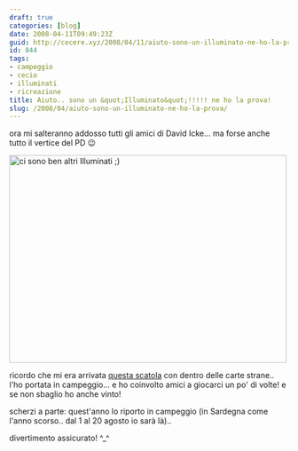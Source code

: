 ```yaml
---
draft: true
categories: [blog]
date: 2008-04-11T09:49:23Z
guid: http://cecere.xyz/2008/04/11/aiuto-sono-un-illuminato-ne-ho-la-prova/
id: 844
tags:
- campeggio
- cecio
- illuminati
- ricreazione
title: Aiuto.. sono un &quot;Illuminato&quot;!!!!! ne ho la prova!
slug: /2008/04/aiuto-sono-un-illuminato-ne-ho-la-prova/
---
```


ora mi salteranno addosso tutti gli amici di David Icke… ma forse anche tutto il vertice del PD 😉

[<img src="http://farm3.static.flickr.com/2288/2183712053_e98db8cf11.jpg" width="500" height="374" alt="ci sono ben altri Illuminati ;)" />](http://www.flickr.com/photos/krur/2183712053/ "ci sono ben altri Illuminati ;) di Humanist 2.0, su Flickr")

ricordo che mi era arrivata [questa scatola](http://www.sjgames.com/illuminati/) con dentro delle carte strane.. l'ho portata in campeggio… e ho coinvolto amici a giocarci un po' di volte! e se non sbaglio ho anche vinto!

scherzi a parte: quest'anno lo riporto in campeggio (in Sardegna come l'anno scorso.. dal 1 al 20 agosto io sarà là)..
  
divertimento assicurato! ^_^